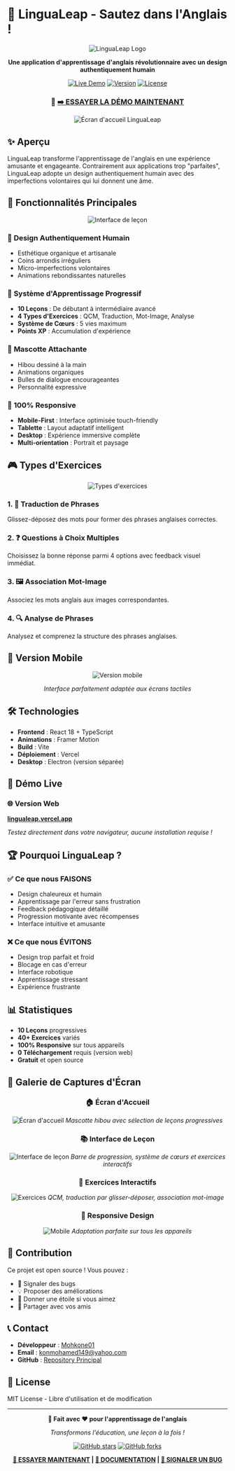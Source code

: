 # 🚀 LinguaLeap - Sautez dans l'Anglais !

<div align="center">

![LinguaLeap Logo](https://img.shields.io/badge/LinguaLeap-🦉-brightgreen?style=for-the-badge)

**Une application d'apprentissage d'anglais révolutionnaire avec un design authentiquement humain**

[![Live Demo](https://img.shields.io/badge/🌐_DÉMO_LIVE-lingualeap.vercel.app-blue?style=for-the-badge)](https://lingualeap-apps.vercel.app/)
[![Version](https://img.shields.io/badge/version-1.0.0-brightgreen?style=for-the-badge)](https://github.com/Mohkone01/lingualeap-app)
[![License](https://img.shields.io/badge/license-MIT-blue?style=for-the-badge)](LICENSE)

### 🎯 **[➡️ ESSAYER LA DÉMO MAINTENANT](https://lingualeap-apps.vercel.app/)**

![Écran d'accueil LinguaLeap](screenshots/home-screen.png)

</div>

## ✨ Aperçu

LinguaLeap transforme l'apprentissage de l'anglais en une expérience amusante et engageante. Contrairement aux applications trop "parfaites", LinguaLeap adopte un design authentiquement humain avec des imperfections volontaires qui lui donnent une âme.

## 🌟 Fonctionnalités Principales

<div align="center">

![Interface de leçon](screenshots/lesson-interface.png)

</div>

### 🎨 **Design Authentiquement Humain**
- Esthétique organique et artisanale
- Coins arrondis irréguliers
- Micro-imperfections volontaires
- Animations rebondissantes naturelles

### 🧠 **Système d'Apprentissage Progressif**
- **10 Leçons** : De débutant à intermédiaire avancé
- **4 Types d'Exercices** : QCM, Traduction, Mot-Image, Analyse
- **Système de Cœurs** : 5 vies maximum
- **Points XP** : Accumulation d'expérience

### 🦉 **Mascotte Attachante**
- Hibou dessiné à la main
- Animations organiques
- Bulles de dialogue encourageantes
- Personnalité expressive

### 📱 **100% Responsive**
- **Mobile-First** : Interface optimisée touch-friendly
- **Tablette** : Layout adaptatif intelligent
- **Desktop** : Expérience immersive complète
- **Multi-orientation** : Portrait et paysage

## 🎮 Types d'Exercices

<div align="center">

![Types d'exercices](screenshots/exercises-types.png)

</div>

### 1. 📝 **Traduction de Phrases**
Glissez-déposez des mots pour former des phrases anglaises correctes.

### 2. ❓ **Questions à Choix Multiples**
Choisissez la bonne réponse parmi 4 options avec feedback visuel immédiat.

### 3. 🖼️ **Association Mot-Image**
Associez les mots anglais aux images correspondantes.

### 4. 🔍 **Analyse de Phrases**
Analysez et comprenez la structure des phrases anglaises.

## 📱 Version Mobile

<div align="center">

![Version mobile](screenshots/mobile-responsive.png)

*Interface parfaitement adaptée aux écrans tactiles*

</div>

## 🛠️ Technologies

- **Frontend** : React 18 + TypeScript
- **Animations** : Framer Motion
- **Build** : Vite
- **Déploiement** : Vercel
- **Desktop** : Electron (version séparée)

## 🎯 Démo Live

### 🌐 **Version Web**
**[lingualeap.vercel.app](https://lingualeap-apps.vercel.app/)**

*Testez directement dans votre navigateur, aucune installation requise !*

## 🏆 Pourquoi LinguaLeap ?

### ✅ **Ce que nous FAISONS**
- Design chaleureux et humain
- Apprentissage par l'erreur sans frustration
- Feedback pédagogique détaillé
- Progression motivante avec récompenses
- Interface intuitive et amusante

### ❌ **Ce que nous ÉVITONS**
- Design trop parfait et froid
- Blocage en cas d'erreur
- Interface robotique
- Apprentissage stressant
- Expérience frustrante

## 📊 Statistiques

- **10 Leçons** progressives
- **40+ Exercices** variés
- **100% Responsive** sur tous appareils
- **0 Téléchargement** requis (version web)
- **Gratuit** et open source

## 🎨 Galerie de Captures d'Écran

<div align="center">

### 🏠 Écran d'Accueil
![Écran d'accueil](screenshots/home-screen.png)
*Mascotte hibou avec sélection de leçons progressives*

### 📚 Interface de Leçon
![Interface de leçon](screenshots/lesson-interface.png)
*Barre de progression, système de cœurs et exercices interactifs*

### 🎯 Exercices Interactifs
![Exercices](screenshots/exercises-types.png)
*QCM, traduction par glisser-déposer, association mot-image*

### 📱 Responsive Design
![Mobile](screenshots/mobile-responsive.png)
*Adaptation parfaite sur tous les appareils*

</div>

## 🤝 Contribution

Ce projet est open source ! Vous pouvez :
- 🐛 Signaler des bugs
- 💡 Proposer des améliorations
- 🌟 Donner une étoile si vous aimez
- 📢 Partager avec vos amis

## 📞 Contact

- **Développeur** : [Mohkone01](https://github.com/Mohkone01)
- **Email** : konmohamed149@yahoo.com
- **GitHub** : [Repository Principal](https://github.com/Mohkone01/lingualeap-app)

## 📄 License

MIT License - Libre d'utilisation et de modification

---

<div align="center">

**🦉 Fait avec ❤️ pour l'apprentissage de l'anglais**

*Transformons l'éducation, une leçon à la fois !*

[![GitHub stars](https://img.shields.io/github/stars/Mohkone01/lingualeap-showcase?style=social)](https://github.com/Mohkone01/lingualeap-showcase)
[![GitHub forks](https://img.shields.io/github/forks/Mohkone01/lingualeap-showcase?style=social)](https://github.com/Mohkone01/lingualeap-showcase)

**[🚀 ESSAYER MAINTENANT](https://lingualeap-apps.vercel.app/) | [📖 DOCUMENTATION](https://github.com/Mohkone01/lingualeap-app) | [🐛 SIGNALER UN BUG](https://github.com/Mohkone01/lingualeap-app/issues)**

</div>
